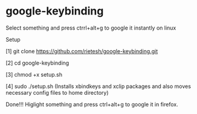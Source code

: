 # google-keybinding
Select something and press ctrrl+alt+g to google it instantly on linux

Setup

[1] git clone https://github.com/rietesh/google-keybinding.git

[2] cd google-keybinding

[3] chmod +x setup.sh

[4] sudo ./setup.sh 
(Installs xbindkeys and xclip packages and also moves necessary config files to home directory)

Done!!!
Higlight something and press ctrl+alt+g to google it in firefox. 
